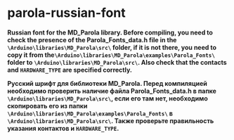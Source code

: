 # parola-russian-font
**Russian font for the MD_Parola library. Before compiling, you need to check the presence of the Parola_Fonts_data.h file in the `\Arduino\libraries\MD_Parola\src\` folder, if it is not there, you need to copy it from the`\Arduino\libraries\MD_Parola\examples\Parola_Fonts\` folder to `\Arduino\libraries\MD_Parola\src\`. Also check that the contacts and `HARDWARE_TYPE` are specified correctly.**

**Русский шрифт для библиотеки MD_Parola. Перед компиляцией необходимо проверить наличие файла Parola_Fonts_data.h в папке `\Arduino\libraries\MD_Parola\src\`, если его там нет, необходимо скопировать его из папки `\Arduino\libraries\MD_Parola\examples\Parola_Fonts\` в `\Arduino\libraries\MD_Parola\src\`. Также проверьте правильность указания контактов и `HARDWARE_TYPE`.**
